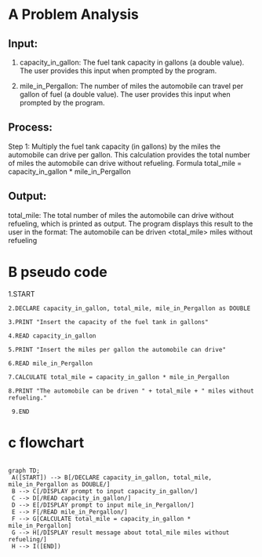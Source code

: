 # A Problem Analysis

## Input:
1. capacity_in_gallon: The fuel tank capacity in gallons (a double value).
 The user provides this input when prompted by the program.
   
2. mile_in_Pergallon: The number of miles the automobile can travel per gallon of fuel (a double value).
   The user provides this input when prompted by the program.

## Process:
Step 1: Multiply the fuel tank capacity (in gallons) by the miles the automobile can drive per gallon.
 This calculation provides the total number of miles the automobile can drive without refueling.
   Formula
   total_mile = capacity_in_gallon * mile_in_Pergallon
## Output:
total_mile: The total number of miles the automobile can drive without refueling, which is printed as output.
   The program displays this result to the user in the format:
    The automobile can be driven <total_mile> miles without refueling
    
# B pseudo code
   1.START
   
    2.DECLARE capacity_in_gallon, total_mile, mile_in_Pergallon as DOUBLE
    
    3.PRINT "Insert the capacity of the fuel tank in gallons"
    
    4.READ capacity_in_gallon
    
    5.PRINT "Insert the miles per gallon the automobile can drive"
    
    6.READ mile_in_Pergallon
    
    7.CALCULATE total_mile = capacity_in_gallon * mile_in_Pergallon
    
    8.PRINT "The automobile can be driven " + total_mile + " miles without refueling."
    
     9.END
   # c flowchart
   ```mermaid
     
graph TD;
    A([START]) --> B[/DECLARE capacity_in_gallon, total_mile, mile_in_Pergallon as DOUBLE/]
    B --> C[/DISPLAY prompt to input capacity_in_gallon/]
    C --> D[/READ capacity_in_gallon/]
    D --> E[/DISPLAY prompt to input mile_in_Pergallon/]
    E --> F[/READ mile_in_Pergallon/]
    F --> G[CALCULATE total_mile = capacity_in_gallon * mile_in_Pergallon]
    G --> H[/DISPLAY result message about total_mile miles without refueling/]
    H --> I([END])



     

